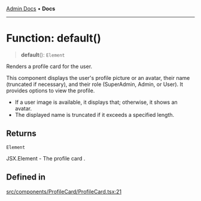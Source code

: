 [Admin Docs](/) • **Docs**

***

# Function: default()

> **default**(): `Element`

Renders a profile card for the user.

This component displays the user's profile picture or an avatar, their name (truncated if necessary),
and their role (SuperAdmin, Admin, or User). It provides options to view the profile.

- If a user image is available, it displays that; otherwise, it shows an avatar.
- The displayed name is truncated if it exceeds a specified length.

## Returns

`Element`

JSX.Element - The profile card .

## Defined in

[src/components/ProfileCard/ProfileCard.tsx:21](https://github.com/PalisadoesFoundation/talawa-admin/blob/main/src/components/ProfileCard/ProfileCard.tsx#L21)
